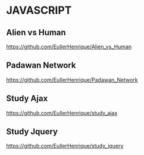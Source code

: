 # JAVASCRIPT


## Alien vs Human

https://github.com/EullerHenrique/Alien_vs_Human

## Padawan Network

https://github.com/EullerHenrique/Padawan_Network

## Study Ajax

https://github.com/EullerHenrique/study_ajax

## Study Jquery

https://github.com/EullerHenrique/study_jquery


